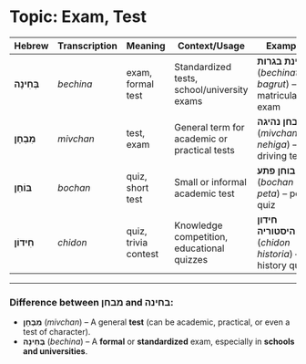 # Topic: Exam, Test

| **Hebrew** | **Transcription** | **Meaning** | **Context/Usage** | **Example** |  
|---------------|----------------|------------|-----------------|------------|  
| **בְּחִינָה** | *bechina* | exam, formal test | Standardized tests, school/university exams | **בחינת בגרות** (*bechinat bagrut*) – matriculation exam |  
| **מִבְחָן** | *mivchan* | test, exam | General term for academic or practical tests | **מבחן נהיגה** (*mivchan nehiga*) – driving test |  
| **בּוֹחַן** | *bochan* | quiz, short test | Small or informal academic test | **בוחן פתע** (*bochan peta*) – pop quiz |  
| **חִידוֹן** | *chidon* | quiz, trivia contest | Knowledge competition, educational quizzes | **חידון היסטוריה** (*chidon historia*) – history quiz |  

---

### Difference between מבחן and בחינה:
- **מִבְחָן** (*mivchan*) – A general **test** (can be academic, practical, or even a test of character).  
- **בְּחִינָה** (*bechina*) – A **formal** or **standardized** exam, especially in **schools and universities**.  

